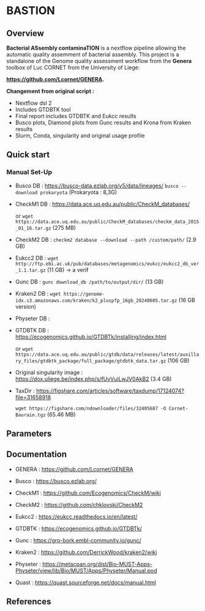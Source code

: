# BASTION

## Overview

**Bacterial ASsembly contaminaTION** is a nextflow pipeline allowing the automatic quality assemment of bacterial assembly. This project is a standalone of the Genome quality assessment workflow from the **Genera** toolbox of Luc CORNET from the University of Liege: 

**https://github.com/Lcornet/GENERA.**


**Changement from original script :**
- Nextflow dsl 2
- Includes GTDBTK tool
- Final report includes GTDBTK and Eukcc results
- Busco plots, Diamond plots from Gunc results and Krona from Kraken results
- Slurm, Conda, singularity and original usage profile

## Quick start



### Manual Set-Up

- Busco DB : https://busco-data.ezlab.org/v5/data/lineages/ `busco --download prokaryota` (Prokaryota : 8,3G)

- CheckM1 DB : https://data.ace.uq.edu.au/public/CheckM_databases/

  or `wget https://data.ace.uq.edu.au/public/CheckM_databases/checkm_data_2015_01_16.tar.gz` (275 MB)

- CheckM2 DB : `checkm2 database --download --path /custom/path/` (2.9 GB)

- Eukcc2 DB : `wget http://ftp.ebi.ac.uk/pub/databases/metagenomics/eukcc/eukcc2_db_ver_1.1.tar.gz` (11 GB) -> a verif

- Gunc DB : `gunc download_db /path/to/output/dir/` (13 GB)

- Kraken2 DB : `wget https://genome-idx.s3.amazonaws.com/kraken/k2_pluspfp_16gb_20240605.tar.gz` (16 GB version)

- Physeter DB : 

- GTDBTK DB : https://ecogenomics.github.io/GTDBTk/installing/index.html

  or `wget https://data.ace.uq.edu.au/public/gtdb/data/releases/latest/auxillary_files/gtdbtk_package/full_package/gtdbtk_data.tar.gz` (106 GB)

- Original singularity image : https://dox.uliege.be/index.php/s/fUyVuiLwJV0AkB2 (3.4 GB)

- TaxDir : https://figshare.com/articles/software/taxdump/17124074?file=31658918

  `wget https://figshare.com/ndownloader/files/32405687 -O Cornet-Baurain.tgz`  (65.46 MB)

## Parameters

## Documentation

- GENERA : https://github.com/Lcornet/GENERA

- Busco : https://busco.ezlab.org/

- CheckM1 : https://github.com/Ecogenomics/CheckM/wiki

- CheckM2 : https://github.com/chklovski/CheckM2

- Eukcc2 : https://eukcc.readthedocs.io/en/latest/

- GTDBTK : https://ecogenomics.github.io/GTDBTk/

- Gunc : https://grp-bork.embl-community.io/gunc/

- Kraken2 : https://github.com/DerrickWood/kraken2/wiki

- Physeter :  https://metacpan.org/dist/Bio-MUST-Apps-Physeter/view/lib/Bio/MUST/Apps/Physeter/Manual.pod

- Quast : https://quast.sourceforge.net/docs/manual.html

## References
